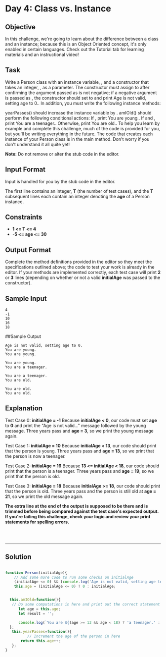 # Day 4: Class vs. Instance
## Objective

In this challenge, we're going to learn about the difference between a class and an instance; because this is an Object Oriented concept, it's only enabled in certain languages. Check out the Tutorial tab for learning materials and an instructional video!


## Task

Write a Person class with an instance variable, , and a constructor that takes an integer, , as a parameter. The constructor must assign  to  after confirming the argument passed as  is not negative; if a negative argument is passed as , the constructor should set  to  and print Age is not valid, setting age to 0.. In addition, you must write the following instance methods:

yearPasses() should increase the  instance variable by .
amIOld() should perform the following conditional actions:
If , print You are young..
If  and , print You are a teenager..
Otherwise, print You are old..
To help you learn by example and complete this challenge, much of the code is provided for you, but you'll be writing everything in the future. The code that creates each instance of your Person class is in the main method. Don't worry if you don't understand it all quite yet!

**Note:** Do not remove or alter the stub code in the editor.


## Input Format

Input is handled for you by the stub code in the editor.

The first line contains an integer, **T** (the number of test cases), and the **T** subsequent lines each contain an integer denoting the **age** of a Person instance.


## Constraints
   
- **1 <= T <= 4**
- **-5 <= age <= 30**


## Output Format

Complete the method definitions provided in the editor so they meet the specifications outlined above; the code to test your work is already in the editor. If your methods are implemented correctly, each test case will print **2** or **3** lines (depending on whether or not a valid **initialAge** was passed to the constructor).


## Sample Input

```
4
-1
10
16
18
```


##Sample Output

```
Age is not valid, setting age to 0.
You are young.
You are young.

You are young.
You are a teenager.

You are a teenager.
You are old.

You are old.
You are old.
```


## Explanation

Test Case 0: **initialAge = -1**
Because **initialAge < 0**, our code must set **age** to **0** and print the "Age is not valid..." message followed by the young message. Three years pass and **age = 3**, so we print the young message again.

Test Case 1: **initialAge = 10**
Because **initialAge < 13**, our code should print that the person is young. Three years pass and **age = 13**, so we print that the person is now a teenager.

Test Case 2: **initialAge = 16**
Because **13 <= initialAge < 18**, our code should print that the person is a teenager. Three years pass and **age = 19**, so we print that the person is old.

Test Case 3: **initialAge = 18**
Because **initialAge >= 18**, our code should print that the person is old. Three years pass and the person is still old at **age = 21**, so we print the old message again.

**The extra line at the end of the output is supposed to be there and is trimmed before being compared against the test case's expected output. If you're failing this challenge, check your logic and review your print statements for spelling errors.**

<br/>
<br/>

---

## Solution

```javascript

function Person(initialAge){
    // Add some more code to run some checks on initialAge
    (initialAge <= 0) && (console.log('Age is not valid, setting age to 0.'));
    this.age = (initialAge <= 0) ? 0 : initialAge;


  this.amIOld=function(){
   // Do some computations in here and print out the correct statement to the console
      let age = this.age;
      let result = '';

      console.log(`You are ${(age >= 13 && age < 18) ? 'a teenager.' : ((age < 13) ? 'young.' : 'old.')}`);
  };
   this.yearPasses=function(){
          // Increment the age of the person in here
       return this.age++;
   };
}

```
